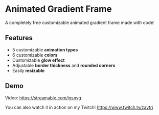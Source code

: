 # Animated Gradient Frame
A completely free customizable animated gradient frame made with code!

## Features
- 5 customizable **animation types**
- 6 customizable **colors**
- Customizable **glow effect**
- Adjustable **border thickness** and **rounded corners**
- Easily **resizable**

## Demo
Video: https://streamable.com/igsnvg

You can also watch it in action on my Twitch! https://www.twitch.tv/zaytri
